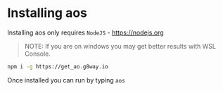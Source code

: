 # Installing aos

Installing aos only requires `NodeJS` - https://nodejs.org

> NOTE: If you are on windows you may get better results with WSL Console.

```sh
npm i -g https://get_ao.g8way.io
```

Once installed you can run by typing `aos`
